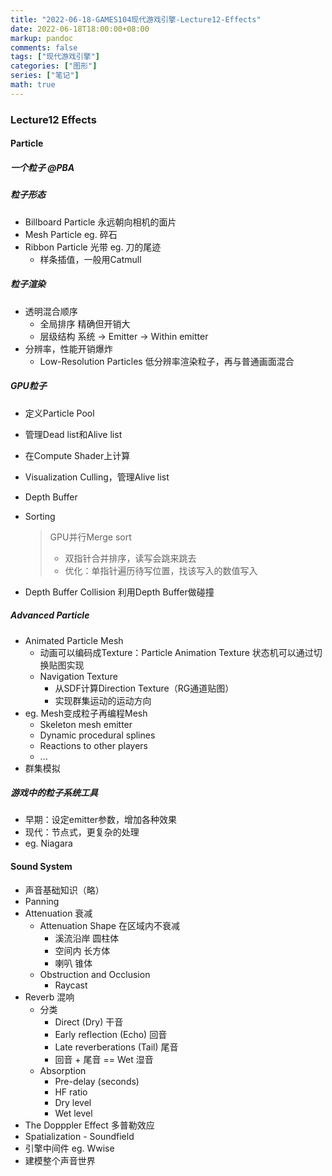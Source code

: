 ```yaml
---
title: "2022-06-18-GAMES104现代游戏引擎-Lecture12-Effects"
date: 2022-06-18T18:00:00+08:00
markup: pandoc
comments: false
tags: ["现代游戏引擎"]
categories: ["图形"]
series: ["笔记"]
math: true
---
```




### Lecture12 Effects

#### Particle

##### 一个粒子 @PBA

##### 粒子形态

+ Billboard Particle
  永远朝向相机的面片
+ Mesh Particle
  eg. 碎石
+ Ribbon Particle
  光带 eg. 刀的尾迹
  + 样条插值，一般用Catmull

##### 粒子渲染

+ 透明混合顺序
  + 全局排序 精确但开销大
  + 层级结构 系统 -> Emitter -> Within emitter
+ 分辨率，性能开销爆炸
  + Low-Resolution Particles
    低分辨率渲染粒子，再与普通画面混合

##### GPU粒子

+ 定义Particle Pool

+ 管理Dead list和Alive list

+ 在Compute Shader上计算

+ Visualization Culling，管理Alive list

+ Depth Buffer

+ Sorting

  > GPU并行Merge sort
  >
  > + 双指针合并排序，读写会跳来跳去
  > + 优化：单指针遍历待写位置，找该写入的数值写入

+ Depth Buffer Collision
  利用Depth Buffer做碰撞

##### Advanced Particle

+ Animated Particle Mesh
  + 动画可以编码成Texture：Particle Animation Texture
    状态机可以通过切换贴图实现
  + Navigation Texture
    + 从SDF计算Direction Texture（RG通道贴图）
    + 实现群集运动的运动方向
+ eg. Mesh变成粒子再编程Mesh
  + Skeleton mesh emitter
  + Dynamic procedural splines
  + Reactions to other players
  + ...
+ 群集模拟

##### 游戏中的粒子系统工具

+ 早期：设定emitter参数，增加各种效果
+ 现代：节点式，更复杂的处理
+ eg. Niagara

#### Sound System

+ 声音基础知识（略）
+ Panning
+ Attenuation 衰减
  + Attenuation Shape 在区域内不衰减
    + 溪流沿岸 圆柱体
    + 空间内 长方体
    + 喇叭 锥体
  + Obstruction and Occlusion
    + Raycast
+ Reverb 混响
  + 分类
    + Direct (Dry) 干音
    + Early reflection (Echo) 回音
    + Late reverberations (Tail) 尾音
    + 回音 + 尾音 == Wet 湿音
  + Absorption
    + Pre-delay (seconds)
    + HF ratio
    + Dry level
    + Wet level
+ The Dopppler Effect 多普勒效应
+ Spatialization - Soundfield
+ 引擎中间件 eg. Wwise
+ 建模整个声音世界